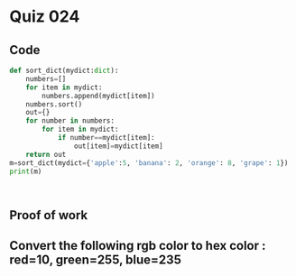 # Quiz 024




## Code
```.py
def sort_dict(mydict:dict):
    numbers=[]
    for item in mydict:
        numbers.append(mydict[item])
    numbers.sort()
    out={}
    for number in numbers:
        for item in mydict:
            if number==mydict[item]:
                out[item]=mydict[item]
    return out
m=sort_dict(mydict={'apple':5, 'banana': 2, 'orange': 8, 'grape': 1})
print(m)




```

## Proof of work




## Convert the following rgb color to hex color : red=10, green=255, blue=235



